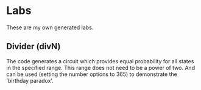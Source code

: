 # Labs

These are my own generated labs.

## Divider (divN)

The code generates a circuit which provides equal probability for all states in the specified range. This range does not need to be a power of two.
And can be used (setting the number options to 365) to demonstrate the 'birthday paradox'.
